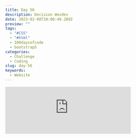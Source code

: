 ```yaml
---
title: Day 56
description: Decision Wevdev
date: 2023-02-08T20:00:49.289Z
preview: ""
tags:
  - "#CSS"
  - "#html"
  - 100daysofcode
  - bootstrap5
categories:
  - Challenge
  - Coding
slug: day-56
keywords:
  - Website
---
```

<iframe src="https://mastodontech.de/@larnius/109830895772372397/embed" class="mastodon-embed" style="max-width: 100%; border: 0" width="400" allowfullscreen="allowfullscreen"></iframe><script src="https://mastodontech.de/embed.js" async="async"></script>